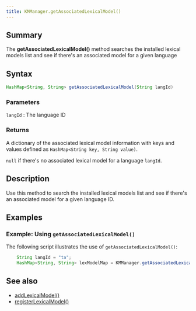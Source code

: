 ```yaml
---
title: KMManager.getAssociatedLexicalModel()
---
```


## Summary
The **getAssociatedLexicalModel()** method searches the installed lexical models list and see if there's an associated model for a given language

## Syntax
```java
HashMap<String, String> getAssociatedLexicalModel(String langId) 
```

### Parameters

`langId`
: The language ID

### Returns
A dictionary of the associated lexical model information with keys and values defined as 
`HashMap<String key, String value)`.

`null` if there's no associated lexical model for a language `langId`.

## Description
Use this method to search the installed lexical models list and see if there's an associated model for a given language ID.

## Examples

### Example: Using `getAssociatedLexicalModel()`
The following script illustrates the use of `getAssociatedLexicalModel()`:

```java
    String langId = "ta";
    HashMap<String, String> lexModelMap = KMManager.getAssociatedLexicalModel(langId);
```

## See also
* [addLexicalModel()](addLexicalModel)
* [registerLexicalModel()](registerLexicalModel)
